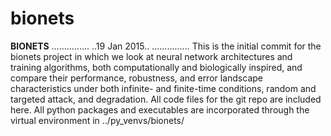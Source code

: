 # bionets
**********BIONETS**********
...............
..19 Jan 2015..
...............
This is the initial commit for the bionets project
in which we look at neural network architectures
and training algorithms, both computationally and
biologically inspired, and compare their performance,
robustness, and error landscape characteristics 
under both infinite- and finite-time conditions, 
random and targeted attack, and degradation.
All code files for the git repo are included here.
All python packages and executables are incorporated
through the virtual environment in ../py_venvs/bionets/
